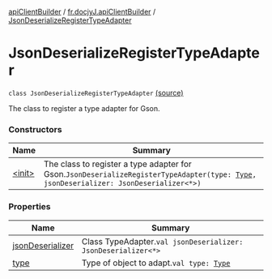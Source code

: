 [apiClientBuilder](../../index.md) / [fr.docjyJ.apiClientBuilder](../index.md) / [JsonDeserializeRegisterTypeAdapter](./index.md)

# JsonDeserializeRegisterTypeAdapter

`class JsonDeserializeRegisterTypeAdapter` [(source)](https://github.com/docjyj/apiClientBuilder/tree/master/src/main/kotlin/fr/docjyJ/apiClientBuilder/JsonDeserializeRegisterTypeAdapter.kt#L12)

The class to register a type adapter for Gson.

### Constructors

| Name | Summary |
|---|---|
| [&lt;init&gt;](-init-.md) | The class to register a type adapter for Gson.`JsonDeserializeRegisterTypeAdapter(type: `[`Type`](https://docs.oracle.com/javase/6/docs/api/java/lang/reflect/Type.html)`, jsonDeserializer: JsonDeserializer<*>)` |

### Properties

| Name | Summary |
|---|---|
| [jsonDeserializer](json-deserializer.md) | Class TypeAdapter.`val jsonDeserializer: JsonDeserializer<*>` |
| [type](type.md) | Type of object to adapt.`val type: `[`Type`](https://docs.oracle.com/javase/6/docs/api/java/lang/reflect/Type.html) |
